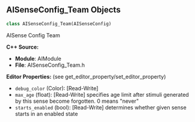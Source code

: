 ## AISenseConfig_Team Objects

```python
class AISenseConfig_Team(AISenseConfig)
```

AISense Config Team

**C++ Source:**

- **Module**: AIModule
- **File**: AISenseConfig_Team.h

**Editor Properties:** (see get_editor_property/set_editor_property)

- ``debug_color`` (Color):  [Read-Write]
- ``max_age`` (float):  [Read-Write] specifies age limit after stimuli generated by this sense become forgotten. 0 means "never"
- ``starts_enabled`` (bool):  [Read-Write] determines whether given sense starts in an enabled state

<a id="unreal.AISenseConfig_Touch"></a>